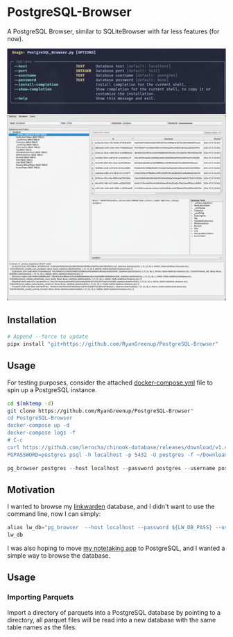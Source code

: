 # PostgreSQL-Browser
A PostgreSQL Browser, similar to SQLiteBrowser with far less features (for now).

![](./screenshot_cli.png)
![](./screenshot.png)

## Installation

```python
# Append --force to update
pipx install "git+https://github.com/RyanGreenup/PostgreSQL-Browser"
```

## Usage

For testing purposes, consider the attached [docker-compose.yml](./docker-compose.yml) file to spin up a PostgreSQL instance.

```bash
cd $(mktemp -d)
git clone https://github.com/RyanGreenup/PostgreSQL-Browser"
cd PostgreSQL-Browser
docker-compose up -d
docker-compose logs -f
# C-c
curl https://github.com/lerocha/chinook-database/releases/download/v1.4.5/Chinook_PostgreSql.sql > Chinook_PostgreSql.sql
PGPASSWORD=postgres psql -h localhost -p 5432 -U postgres -f ~/Downloads/Chinook_PostgreSql.sql
```

```python
pg_browser postgres --host localhost --password postgres --username postgres --port 5432
```


## Motivation

I wanted to browse my [linkwarden](https://github.com/linkwarden/linkwarden) database, and I didn't want to use the command line, now I can simply:

```python
alias lw_db="pg_browser  --host localhost --password ${LW_DB_PASS} --username postgres --port 37194"
lw_db
```

I was also hoping to move [my notetaking app](https://github.com/RyanGreenup/Draftsmith) to PostgreSQL, and I wanted a simple way to browse the database.





## Usage

### Importing Parquets

Import a directory of parquets into a PostgreSQL database by pointing to a directory, all parquet files will be read into a new database with the same table names as the files.
